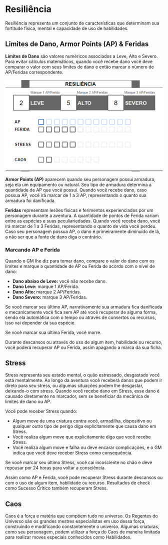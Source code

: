 # Resiliência

Resiliência representa um conjunto de características que determinam sua fortitude física, mental e capacidade de uso de habilidades.

## Limites de Dano, Armor Points (AP) & Feridas

**Limites de Dano** são valores numéricos associados a Leve, Alto e Severo. Para evitar cálculos matemáticos, quando você recebe dano você deve comparar o valor com seus limites de dano e então marcar o número de AP/Feridas correspondente.

![](../../0_assets/images/wound_stress_damage.png)

**Armor Points (AP)** aparecem quando seu personagem possui armadura, seja ela um equipamento ou natural. Seu tipo de armadura determina a quantidade de AP que você possui. Quando você recebe dano, caso possua AP, você irá marcar de 1 a 3 AP, representando o quanto sua armadura foi danificada.

**Feridas** representam lesões físicas e ferimentos experienciados por um personagem durante a aventura. A quantidade de pontos de Ferida variam entre as espécies e suas peculiariedades. Quando você recebe dano, você irá marcar de 1 a 3 Feridas, representando o quanto de vida você perdeu. Caso seu personagem possua AP, o dano é primeiramente diminuído de lá, a não ser que a fonte de dano diga o contrário.

### Marcando AP e Ferida

Quando o GM lhe diz para tomar dano, compare o valor do dano com os limites e marque a quantidade de AP ou Ferida de acordo com o nível de dano:

- **Dano abaixo de Leve:** você não recebe dano.
- **Dano Leve:** marque 1 AP/Ferida.
- **Dano Alto:** marque 2 AP/Feridas.
- **Dano Severo:** marque 3 AP/Feridas.

Se você marcar seu último AP, narrativamente sua armadura fica danificada e mecanicamente você fica sem AP até você recuperar de alguma forma, sendo ela automática com o tempo ou através de consertos ou recursos, isso vai depender da sua espécie.

Se você marcar sua última Ferida, você morre.

<!-- imediatamente deve fazer uma ação de [Morte](./death.md#morte). -->

Durante descansos ou através do uso de algum item, habilidade ou recurso, você poderá recuperar AP ou Ferida, assim apagando a marca da sua ficha.

## Stress

Stress representa seu estado mental, o quão estressado, desgastado você está mentalmente. Ao longo da aventura você receberá danos que podem ir direto para seu stress, ou algumas situações podem lhe desgastar, deixando-o com stress. Quando você recebe dano em Stress, esse dano é causado diretamente no marcador, sem se beneficiar da mecânica de limites de dano ou AP.

Você pode receber Stress quando:  

- Algum move de uma criatura contra você, armadilha, dispositivo ou qualquer outro tipo de perigo diga explicitamente que causa dano em Stress.
- Você realiza algum move que explicitamente diga que você recebe Stress.
- Você realiza algum move e falha ou deve encarar complicações, e o GM indica que você deve receber Stress como consequência.
<!-- - Você role Falha Crítica em algum check. -->

Se você marcar seu último Stress, você cai incosciente no chão e deve repousar por 24 horas para voltar a consciência.

<!-- imediatamente entra em [Pânico](./death.md#pânico) e deve criar um [Trauma](./death.md#trauma). -->

Assim como AP e Ferida, você pode recuperar Stress durante descansos ou com o uso de algum item, habilidade ou recurso. Resultados de check como Sucesso Crítico também recuperam Stress.

## Caos

Caos é a força e matéria que compõem tudo no universo. Os Regentes do Universo são os grandes mestres especialistas em uso dessa força, construindo e modificando constantemente o universo. Algumas criaturas, como seu personagem, podem utilizar a força do Caos de maneira limitada para realizar moves especiais conhecidos como Habilidades.

<!-- ## Saga -->


